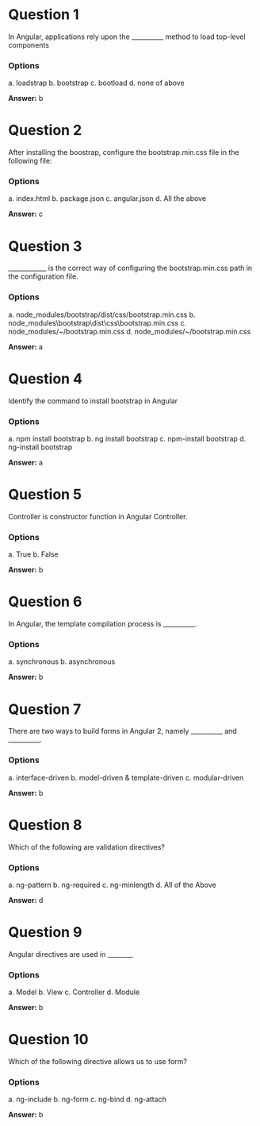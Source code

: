 # Question 1

In Angular, applications rely upon the __________ method to load top-level components

### Options

a. loadstrap
b. bootstrap
c. bootload
d. none of above


**Answer:** b


# Question 2

After installing the boostrap, configure the bootstrap.min.css file in the following file:

### Options

a. index.html
b. package.json
c. angular.json
d. All the above

**Answer:** c


# Question 3

____________ is the correct way of configuring the bootstrap.min.css path in the configuration file.

### Options

a. node_modules/bootstrap/dist/css/bootstrap.min.css
b. node_modules\bootstrap\dist\css\bootstrap.min.css
c. node_modules/~/bootstrap.min.css
d. node_modules/~/bootstrap.min.css

**Answer:** a


# Question 4

Identify the command to install bootstrap in Angular

### Options

a. npm install bootstrap
b. ng install bootstrap
c. npm-install bootstrap
d. ng-install bootstrap 

**Answer:** a


# Question 5

Controller is constructor function in Angular Controller.

### Options

a. True
b. False

**Answer:** b


# Question 6

In Angular, the template compilation process is __________.

### Options

a. synchronous
b. asynchronous

**Answer:** b


# Question 7

There are two ways to build forms in Angular 2, namely __________ and __________.

### Options

a. interface-driven
b. model-driven & template-driven
c. modular-driven 

**Answer:** b


# Question 8

Which of the following are validation directives?

### Options

a. ng-pattern
b. ng-required
c. ng-minlength
d. All of the Above

**Answer:** d


# Question 9

Angular directives are used in ________

### Options

a. Model
b. View
c. Controller
d. Module


**Answer:** b


# Question 10

Which of the following directive allows us to use form?

### Options

a. ng-include
b. ng-form
c. ng-bind
d. ng-attach

**Answer:** b
